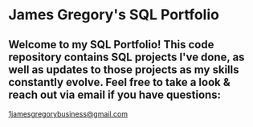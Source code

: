 # James Gregory's SQL Portfolio
## Welcome to my SQL Portfolio! This code repository contains SQL projects I've done, as well as updates to those projects as my skills constantly evolve. Feel free to take a look & reach out via email if you have questions:
1jamesgregorybusiness@gmail.com

